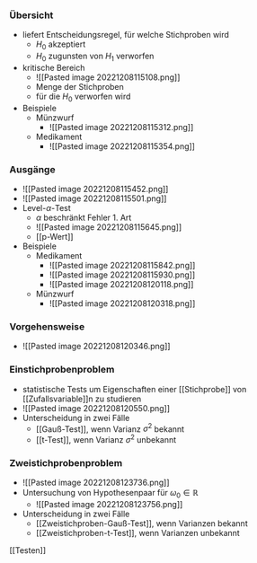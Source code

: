 ### Übersicht
+ liefert Entscheidungsregel, für welche Stichproben wird
	+ $H_0$ akzeptiert
	+ $H_0$ zugunsten von $H_1$ verworfen
+ kritische Bereich
	+ ![[Pasted image 20221208115108.png]]
	+ Menge der Stichproben
	+ für die $H_0$ verworfen wird
+ Beispiele
	+ Münzwurf
		+ ![[Pasted image 20221208115312.png]]
	+ Medikament
		+ ![[Pasted image 20221208115354.png]]

### Ausgänge
+ ![[Pasted image 20221208115452.png]]
+ ![[Pasted image 20221208115501.png]]
+ Level-$\alpha$-Test
	+ $\alpha$ beschränkt Fehler 1. Art
	+ ![[Pasted image 20221208115645.png]]
	+ [[p-Wert]]
+ Beispiele
	+ Medikament
		+ ![[Pasted image 20221208115842.png]]
		+ ![[Pasted image 20221208115930.png]]
		+ ![[Pasted image 20221208120118.png]]
	+ Münzwurf
		+ ![[Pasted image 20221208120318.png]]

### Vorgehensweise
+ ![[Pasted image 20221208120346.png]]

### Einstichprobenproblem
+ statistische Tests um Eigenschaften einer [[Stichprobe]] von [[Zufallsvariable]]n zu studieren
+ ![[Pasted image 20221208120550.png]]
+ Unterscheidung in zwei Fälle
	+ [[Gauß-Test]], wenn Varianz $\sigma^2$ bekannt
	+ [[t-Test]], wenn Varianz $\sigma^2$ unbekannt

### Zweistichprobenproblem
+ ![[Pasted image 20221208123736.png]]
+ Untersuchung von Hypothesenpaar für $\omega_0∈ℝ$
	+ ![[Pasted image 20221208123756.png]]
+ Unterscheidung in zwei Fälle
	+ [[Zweistichproben-Gauß-Test]], wenn Varianzen bekannt
	+ [[Zweistichproben-t-Test]], wenn Varianzen unbekannt

[[Testen]]